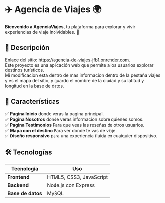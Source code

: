# ✈️ Agencia de Viajes 🌍  

**Bienvenido a AgenciaViajes**, tu plataforma para explorar y vivir experiencias de viaje inolvidables. 🚀  

## 📌 Descripción  

Enlace del sitio: https://agencia-de-viajes-jfb1.onrender.com.  
Este proyecto es una aplicación web que permite a los usuarios explorar destinos turísticos.  
Mi modificacion esta dentro de mas informacion dentro de la pestaña viajes y es el mapa del sitio, y guardo el nombre de la ciudad y su latitud y longitud en la base de datos.  

## 🎯 Características  

✅ **Pagina Inicio** donde veras la pagina principal.  
✅ **Pagina Nosotros** donde veras informacion sobre quienes somos.  
✅ **Pagina Testimonios** Para que veas las reseñas de otros usuarios.  
✅ **Mapa con el destino** Para ver donde te vas de viaje.  
✅ **Diseño responsivo** para una experiencia fluida en cualquier dispositivo.  

## 🛠️ Tecnologías  

| Tecnología | Uso |
|------------|------|
| **Frontend** | HTML5, CSS3, JavaScript |
| **Backend** | Node.js con Express |
| **Base de datos** | MySQL |
